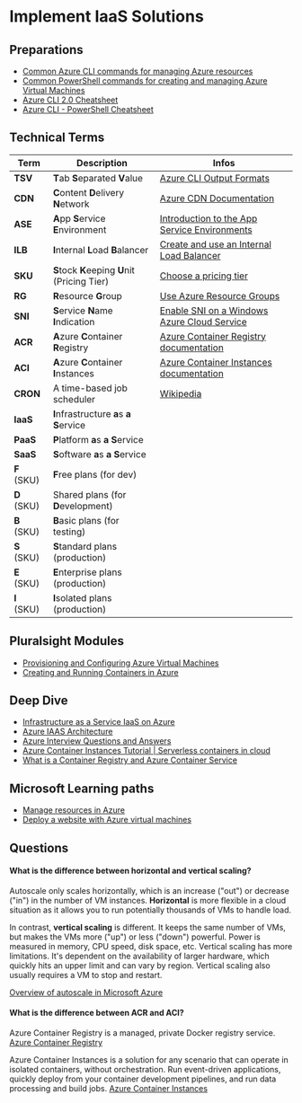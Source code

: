 # Implement IaaS Solutions



## Preparations

- [Common Azure CLI commands for managing Azure resources](https://docs.microsoft.com/en-us/azure/virtual-machines/linux/cli-manage)
- [Common PowerShell commands for creating and managing Azure Virtual Machines](https://docs.microsoft.com/en-us/azure/virtual-machines/windows/ps-common-ref)
- [Azure CLI 2.0 Cheatsheet](https://github.com/ferhaty/azure-cli-cheatsheet)
- [Azure CLI - PowerShell Cheatsheet](http://thedevopspage.com/azurecli-powershell-cheatsheet)



## Technical Terms

| Term      | Description                       | Infos  |
|---|---|---|
| **TSV**	    | **T**ab **S**eparated **V**alue	| [Azure CLI Output Formats](https://docs.microsoft.com/en-us/cli/azure/format-output-azure-cli) |
| **CDN**	    | **C**ontent **D**elivery **N**etwork	| [Azure CDN Documentation](https://docs.microsoft.com/en-us/azure/cdn/) |
| **ASE**	    | **A**pp **S**ervice **E**nvironment	| [Introduction to the App Service Environments](https://docs.microsoft.com/en-us/azure/app-service/environment/intro) |
| **ILB**	    | **I**nternal **L**oad **B**alancer	| [Create and use an Internal Load Balancer](https://docs.microsoft.com/en-us/azure/app-service/environment/create-ilb-ase) |
| **SKU**	    | **S**tock **K**eeping **U**nit (Pricing Tier)	| [Choose a pricing tier](https://docs.microsoft.com/en-us/azure/search/search-sku-tier) |
| **RG**	    | **R**esource **G**roup	        | [Use Azure Resource Groups](https://www.otava.com/reference/how-to-use-azure-resource-groups-a-simple-explanation/) |
| **SNI**	    | **S**ervice **N**ame **I**ndication	| [Enable SNI on a Windows Azure Cloud Service](https://raflrx.wordpress.com/2017/08/08/enable-sni-on-a-windows-azure-cloud-service/) |
| **ACR**	    | **A**zure **C**ontainer **R**egistry	| [Azure Container Registry documentation](https://docs.microsoft.com/en-us/azure/container-registry/) |
| **ACI**	    | **A**zure **C**ontainer **I**nstances	| [Azure Container Instances documentation](https://docs.microsoft.com/en-us/azure/container-instances/) |
| **CRON**	    | A time-based job scheduler	    | [Wikipedia](https://en.wikipedia.org/wiki/Cron) |
| **IaaS**	    | **I**nfrastructure **a**s **a** **S**ervice	|  |
| **PaaS**	    | **P**latform **a**s **a** **S**ervice	|  |
| **SaaS**	    | **S**oftware **a**s **a** **S**ervice	|  |
| **F** (SKU)	| **F**ree plans (for dev)	|  |
| **D** (SKU)	| Shared plans (for **D**evelopment)	|  |
| **B** (SKU)	| **B**asic plans (for testing)	  |  |
| **S** (SKU)	| **S**tandard plans (production)	|  |
| **E** (SKU)	| **E**nterprise plans (production)	|  |
| **I** (SKU)	| **I**solated plans (production)	|  |



## Pluralsight Modules

- [Provisioning and Configuring Azure Virtual Machines](https://app.pluralsight.com/course-player?clipId=1b353c69-1c2b-412e-a803-43250cdcd74b)
- [Creating and Running Containers in Azure](https://app.pluralsight.com/course-player?clipId=6885ddd9-8161-4e85-9193-5ef8700926ea)



## Deep Dive

- [Infrastructure as a Service IaaS on Azure](https://www.youtube.com/watch?v=7PdJ6oT6cBk)
- [Azure IAAS Architecture](https://www.youtube.com/watch?v=GUpIakLNy_s)
- [Azure Interview Questions and Answers](https://www.youtube.com/watch?v=_Pyityj08vU)
- [Azure Container Instances Tutorial | Serverless containers in cloud](https://www.youtube.com/watch?v=jAWLQFi4USk)
- [What is a Container Registry and Azure Container Service](https://www.youtube.com/watch?v=kBw8ODZfCQ8)



## Microsoft Learning paths

- [Manage resources in Azure](https://docs.microsoft.com/en-us/learn/paths/manage-resources-in-azure/)
- [Deploy a website with Azure virtual machines](https://docs.microsoft.com/en-us/learn/paths/deploy-a-website-with-azure-virtual-machines/)



## Questions

#### What is the difference between horizontal and vertical scaling?
Autoscale only scales horizontally, which is an increase ("out") or decrease ("in") in the number of VM instances. **Horizontal** is more flexible in a cloud situation as it allows you to run potentially thousands of VMs to handle load.

In contrast, **vertical scaling** is different. It keeps the same number of VMs, but makes the VMs more ("up") or less ("down") powerful. Power is measured in memory, CPU speed, disk space, etc. Vertical scaling has more limitations. It's dependent on the availability of larger hardware, which quickly hits an upper limit and can vary by region. Vertical scaling also usually requires a VM to stop and restart.

[Overview of autoscale in Microsoft Azure](https://docs.microsoft.com/en-us/azure/azure-monitor/autoscale/autoscale-overview#horizontal-vs-vertical-scaling)



#### What is the difference between ACR and ACI?
Azure Container Registry is a managed, private Docker registry service.
[Azure Container Registry](https://docs.microsoft.com/en-us/azure/container-registry/container-registry-intro)

Azure Container Instances is a solution for any scenario that can operate in isolated containers, without orchestration. Run event-driven applications, quickly deploy from your container development pipelines, and run data processing and build jobs.
[Azure Container Instances](https://docs.microsoft.com/en-us/azure/container-instances/)

